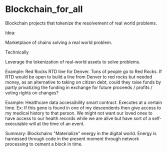 # Blockchain_for_all
Blockchain projects that tokenize the resolvement of real world problems.

Idea:

Marketplace of chains solving a real world problem. 

Technically

Leverage the tokenization of real-world assets to solve problems.

Example: Red Rocks RTD line for Denver.
Tons of people go to Red Rocks. If RTD would be open to build a line from Denver to red rocks but needed money, as an alternative to taking on citizen debt, could they raise funds by partly privatizing the funding in exchange for future proceeds / profits / voting rights on changes?

Example: Healthcare data accessibility smart contract.
Executes at a certain time. Ex: If this gene is found in one of my descendents then give access to my medical history to that person. We might not want our loved ones to have access to our health records while we are alive but have sort of a self-executable will at the time of an event. 


Summary:
Blockchains "Materialize" energy in the digital world. Energy is harnessed through code in the present moment through network processing to cement a block in time. 
